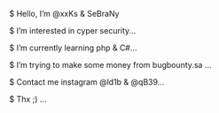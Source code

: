 $  Hello, I’m @xxKs & SeBraNy

$  I’m interested in cyper security...

$  I’m currently learning php & C#...

$  I’m trying to make some money from bugbounty.sa ...

$  Contact me instagram @ld1b & @qB39...

$  Thx ;) ...
